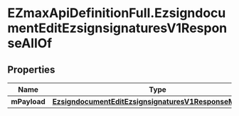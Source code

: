 # EZmaxApiDefinitionFull.EzsigndocumentEditEzsignsignaturesV1ResponseAllOf

## Properties

Name | Type | Description | Notes
------------ | ------------- | ------------- | -------------
**mPayload** | [**EzsigndocumentEditEzsignsignaturesV1ResponseMPayload**](EzsigndocumentEditEzsignsignaturesV1ResponseMPayload.md) |  | 


